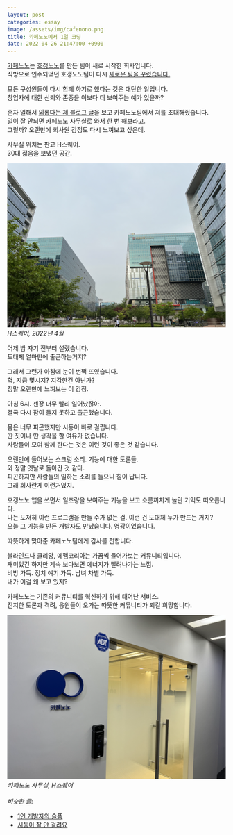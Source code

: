 ```yaml
---
layout: post
categories: essay
image: /assets/img/cafenono.png
title: 카페노노에서 1일 코딩
date: 2022-04-26 21:47:00 +0900
---
```


[카페노노](https://cafenono.com/)는 [호갱노노](https://hogangnono.com/)를 만든 팀이 새로 시작한 회사입니다.  
직방으로 인수되었던 호갱노노팀이 다시 [새로운 팀을 꾸렸습니다.](https://www.donga.com/news/Economy/article/all/20210602/107241535/1)

모든 구성원들이 다시 함께 하기로 했다는 것은 대단한 일입니다.  
창업자에 대한 신뢰와 존중을 이보다 더 보여주는 예가 있을까?

혼자 일해서 [외롭다는 제 블로그 글](/essay/2022/04/05/one-developer-sorrow.html)을 보고 카페노노팀에서 저를 초대해줬습니다.  
일이 잘 안되면 카페노노 사무실로 와서 한 번 해보라고.  
그럴까? 오랜만에 회사원 감정도 다시 느껴보고 싶은데.

사무실 위치는 판교 H스퀘어.  
30대 젊음을 보냈던 공간.

![H스퀘어, 2022년 4월](/assets/img/h-square-s.png)  
*H스퀘어, 2022년 4월*

어제 밤 자기 전부터 설렜습니다.  
도대체 얼마만에 출근하는거지?

그래서 그런가 아침에 눈이 번쩍 뜨였습니다.  
헉, 지금 몇시지? 지각한건 아닌가?  
정말 오랜만에 느껴보는 이 감정.

아침 6시. 젠장 너무 빨리 일어났잖아.  
결국 다시 잠이 들지 못하고 출근했습니다.

몸은 너무 피곤했지만 시동이 바로 걸립니다.  
딴 짓이나 딴 생각을 할 여유가 없습니다.  
사람들이 모여 함께 한다는 것은 이런 것이 좋은 것 같습니다.

오랜만에 들어보는 스크럼 소리. 기능에 대한 토론들.  
와 정말 옛날로 돌아간 것 같다.  
피곤하지만 사람들의 일하는 소리를 들으니 힘이 납니다.  
그래 회사란게 이런거였지.

호갱노노 앱을 쓰면서 일조량을 보여주는 기능을 보고 소름끼치게 놀란 기억도 떠오릅니다.  
나는 도저히 이런 프로그램을 만들 수가 없는 걸. 이런 건 도대체 누가 만드는 거지?  
오늘 그 기능을 만든 개발자도 만났습니다. 영광이었습니다.

따뜻하게 맞아준 카페노노팀에게 감사를 전합니다.

블라인드나 클리앙, 에펨코리아는 가끔씩 들어가보는 커뮤니티입니다.  
재미있긴 하지만 계속 보다보면 에너지가 빨려나가는 느낌.  
비방 가득. 정치 얘기 가득. 남녀 차별 가득.  
내가 이걸 왜 보고 있지?

카페노노는 기존의 커뮤니티를 혁신하기 위해 태어난 서비스.  
진지한 토론과 격려, 응원들이 오가는 따뜻한 커뮤니티가 되길 희망합니다.

![카페노노 사무실](/assets/img/cafenono.png)  
*카페노노 사무실, H스퀘어*
<br>
<br>
*비슷한 글:*
* [1인 개발자의 슬픔](/essay/2022/04/05/one-developer-sorrow.html)
* [시동이 잘 안 걸려요](/essay/2022/04/26/late-boot.html)
